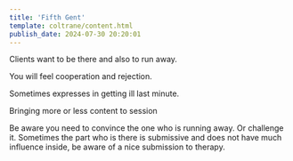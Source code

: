 ```yaml
---
title: 'Fifth Gent'
template: coltrane/content.html
publish_date: 2024-07-30 20:20:01
---
```


Clients want to be there and also to run away.

You will feel cooperation and rejection. 

Sometimes expresses in getting ill last minute.

Bringing more or less content to session

Be aware you need to convince the one who is running away. Or challenge it. Sometimes the part who is there is submissive and does not have much influence inside, be aware of a nice submission to therapy.